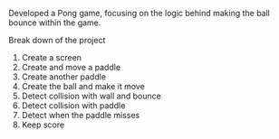 Developed a Pong game, focusing on the logic behind making the ball bounce within the game.

Break down of the project

1. Create a screen 
2. Create and move a paddle
3. Create another paddle
4. Create the ball and make it move
5. Detect collision with wall and bounce
6. Detect collision with paddle
7. Detect when the paddle misses
8. Keep score
